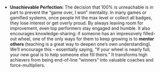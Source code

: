 - **Unachievable Perfection:** The decision that 100% is unreachable is in part to prevent the “game over, I won” mentality. In many games or gamified systems, once people hit the max level or collect all badges, they lose interest or get overly proud. By always leaving room for improvement, even top performers stay engaged and humble. It also encourages knowledge-sharing: if someone has an impressively filled-out wheel, one of the only ways for them to keep growing is to **mentor others** (teaching is a great way to deepen one’s own understanding). We’ll encourage this – essentially saying, “If your wheel is nearly full, your new goal is to help someone else fill theirs.” It transforms high achievers from being end-of-line “winners” into valuable coaches and force-multipliers.